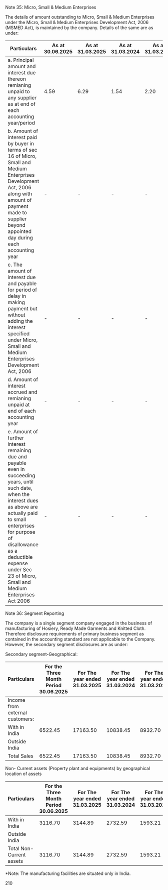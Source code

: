 Note 35: Micro, Small & Medium Enterprises

The details of amount outstanding to Micro, Small & Medium Enterprises under the Micro, Small & Medium Enterprises Development Act, 2006 (MSMED Act), is maintained by the company. Details of the same are as under:

<table><thead><tr><th>Particulars</th><th>As at 30.06.2025</th><th>As at 31.03.2025</th><th>As at 31.03.2024</th><th>As at 31.03.2023</th></tr></thead><tbody><tr><td>a. Principal amount and interest due thereon remianing unpaid to any supplier as at end of each accounting year/period</td><td>4.59</td><td>6.29</td><td>1.54</td><td>2.20</td></tr><tr><td>b. Amount of interest paid by buyer in terms of sec 16 of Micro, Small and Medium Enterprises Development Act, 2006 along with amount of payment made to supplier beyond appointed day during each accounting year</td><td>-</td><td>-</td><td>-</td><td>-</td></tr><tr><td>c. The amount of interest due and payable for period of delay in making payment but without adding the interest specified under Micro, Small and Medium Enterprises Development Act, 2006</td><td>-</td><td>-</td><td>-</td><td>-</td></tr><tr><td>d. Amount of interest accrued and remianing unpaid at end of each accounting year</td><td>-</td><td>-</td><td>-</td><td>-</td></tr><tr><td>e. Amount of further interest remaining due and payable even in succeeding years, until such date, when the interest dues as above are actually paid to small enterprises for purpose of disallowance as a deductible expense under Sec 23 of Micro, Small and Medium Enterprises Act 2006</td><td>-</td><td>-</td><td>-</td><td>-</td></tr></tbody></table>

Note 36: Segment Reporting

The company is a single segment company engaged in the business of manufacturing of Hosiery, Ready Made Garments and Knitted Cloth. Therefore disclosure requirements of primary business segment as contained in the accounting standard are not applicable to the Company. However, the secondary segment disclosures are as under:

Secondary segment-Geographical:

<table><thead><tr><th>Particulars</th><th>For the Three Month Period 30.06.2025</th><th>For The year ended 31.03.2025</th><th>For The year ended 31.03.2024</th><th>For The year ended 31.03.2023</th></tr></thead><tbody><tr><td>Income from external customers:</td><td></td><td></td><td></td><td></td></tr><tr><td>With in India</td><td>6522.45</td><td>17163.50</td><td>10838.45</td><td>8932.70</td></tr><tr><td>Outside India</td><td></td><td></td><td></td><td></td></tr><tr><td>Total Sales</td><td>6522.45</td><td>17163.50</td><td>10838.45</td><td>8932.70</td></tr></tbody></table>

Non- Current assets (Property plant and equipments) by geographical location of assets

<table><thead><tr><th>Particulars</th><th>For the Three Month Period 30.06.2025</th><th>For The year ended 31.03.2025</th><th>For The year ended 31.03.2024</th><th>For The year ended 31.03.2023</th></tr></thead><tbody><tr><td>With in India</td><td>3116.70</td><td>3144.89</td><td>2732.59</td><td>1593.21</td></tr><tr><td>Outside India</td><td></td><td></td><td></td><td></td></tr><tr><td>Total Non-Current assets</td><td>3116.70</td><td>3144.89</td><td>2732.59</td><td>1593.21</td></tr></tbody></table>

*Note: The manufacturing facilities are situated only in India.

210